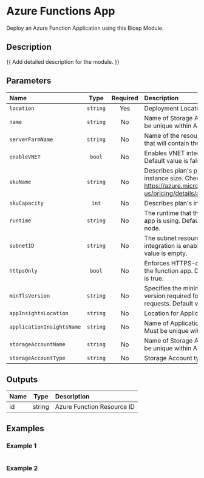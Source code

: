 # Azure Functions App

Deploy an Azure Function Application using this Bicep Module.

## Description

{{ Add detailed description for the module. }}

## Parameters

| Name                      | Type     | Required | Description                                                                                                                      |
| :------------------------ | :------: | :------: | :------------------------------------------------------------------------------------------------------------------------------- |
| `location`                | `string` | Yes      | Deployment Location                                                                                                              |
| `name`                    | `string` | No       | Name of Storage Account. Must be unique within Azure.                                                                            |
| `serverFarmName`          | `string` | No       | Name of the resource group that will contain the resources.                                                                      |
| `enableVNET`              | `bool`   | No       | Enables VNET integration. Default value is false.                                                                                |
| `skuName`                 | `string` | No       | Describes plan's pricing tier and instance size. Check details at https://azure.microsoft.com/en-us/pricing/details/app-service/ |
| `skuCapacity`             | `int`    | No       | Describes plan's instance count                                                                                                  |
| `runtime`                 | `string` | No       | The runtime that the function app is using. Default value is node.                                                               |
| `subnetID`                | `string` | No       | The subnet resource ID if VNET integration is enabled. Default value is empty.                                                   |
| `httpsOnly`               | `bool`   | No       | Enforces HTTPS-only access to the function app. Default value is true.                                                           |
| `minTlsVersion`           | `string` | No       | Specifies the minimum TLS version required for SSL requests. Default value is 1.2.                                               |
| `appInsightsLocation`     | `string` | No       | Location for Application Insights                                                                                                |
| `applicationInsightsName` | `string` | No       | Name of Application Insights. Must be unique within Azure.                                                                       |
| `storageAccountName`      | `string` | No       | Name of Storage Account. Must be unique within Azure.                                                                            |
| `storageAccountType`      | `string` | No       | Storage Account type                                                                                                             |

## Outputs

| Name | Type   | Description                |
| :--- | :----: | :------------------------- |
| id   | string | Azure Function Resource ID |

## Examples

### Example 1

```bicep
```

### Example 2

```bicep
```